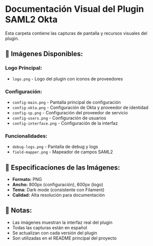 # Documentación Visual del Plugin SAML2 Okta

Esta carpeta contiene las capturas de pantalla y recursos visuales del plugin.

## 📸 **Imágenes Disponibles:**

### **Logo Principal:**
- `logo.png` - Logo del plugin con iconos de proveedores

### **Configuración:**
- `config-main.png` - Pantalla principal de configuración
- `config-okta.png` - Configuración de Okta y proveedor de identidad
- `config-sp.png` - Configuración del proveedor de servicio
- `config-users.png` - Configuración de usuarios
- `config-interface.png` - Configuración de la interfaz

### **Funcionalidades:**
- `debug-logs.png` - Pantalla de debug y logs
- `field-mapper.png` - Mapeador de campos SAML2

## 🎨 **Especificaciones de las Imágenes:**

- **Formato:** PNG
- **Ancho:** 800px (configuración), 600px (logo)
- **Tema:** Dark mode (consistente con Filament)
- **Calidad:** Alta resolución para documentación

## 📝 **Notas:**

- Las imágenes muestran la interfaz real del plugin
- Todas las capturas están en español
- Se actualizan con cada versión del plugin
- Son utilizadas en el README principal del proyecto
